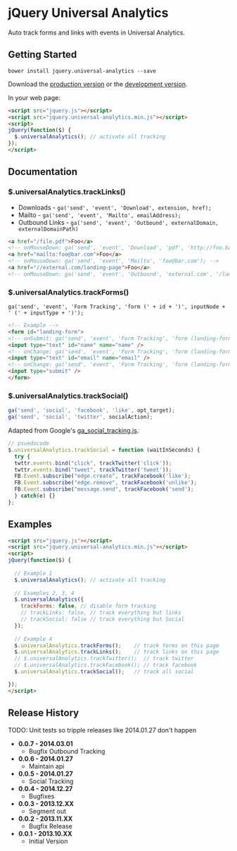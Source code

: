 # jQuery Universal Analytics

Auto track forms and links with events in Universal Analytics.

## Getting Started

`bower install jquery.universal-analytics --save`

Download the [production version][min] or the [development version][max].

[min]: https://raw.github.com/tomfuertes/jquery-universal-analytics/master/dist/jquery.universal-analytics.min.js
[max]: https://raw.github.com/tomfuertes/jquery-universal-analytics/master/dist/jquery.universal-analytics.js

In your web page:

```html
<script src="jquery.js"></script>
<script src="jquery.universal-analytics.min.js"></script>
<script>
jQuery(function($) {
  $.universalAnalytics(); // activate all tracking
});
</script>
```

## Documentation

### $.universalAnalytics.trackLinks()

* Downloads - `ga('send', 'event', 'Download', extension, href);`
* Mailto - `ga('send', 'event', 'Mailto', emailAddress);`
* Outbound Links - `ga('send', 'event', 'Outbound', externalDomain, externalDomainPath)`

```html
<a href="/file.pdf">Foo</a>
<!-- onMouseDown: ga('send', 'event', 'Download', 'pdf', 'http://foo.bar/file.pdf'); -->
<a href="mailto:foo@bar.com">Foo</a>
<!-- onMouseDown: ga('send', 'event', 'Mailto', 'foo@bar.com'); -->
<a href="//external.com/landing-page">Foo</a>
<!-- onMouseDown: ga('send', 'event', 'Outbound', 'external.com', '/landing-page'); -->
```

### $.universalAnalytics.trackForms()

`ga('send', 'event', 'Form Tracking', 'form (' + id + ')', inputNode + ' (' + inputType + ')');`

```html
<!-- Example -->
<form id="landing-form">
<!-- onSubmit: ga('send', 'event', 'Form Tracking', 'form (landing-form)', landing-form (submit)') -->
<input type="text" id="name" name="name" />
<!-- onChange: ga('send', 'event', 'Form Tracking', 'form (landing-form)', name (text)'); -->
<input type="text" id="email" name="email" />
<!-- onChange: ga('send', 'event', 'Form Tracking', 'form (landing-form)', email (text)'); -->
<input type="submit" />
</form>
```

### $.universalAnalytics.trackSocial()

```javascript
ga('send', 'social', 'facebook', 'like', opt_target);
ga('send', 'social', 'twitter', socialAction);
```

Adapted from Google's [ga_social_tracking.js](http://goo.gl/3ejQan).

```javascript
// psuedocode
$.universalAnalytics.trackSocial = function (waitInSeconds) {
  try {
  twttr.events.bind("click", trackTwitter('click'));
  twttr.events.bind("tweet", trackTwitter('tweet'));
  FB.Event.subscribe("edge.create", trackFacebook('like');
  FB.Event.subscribe("edge.remove", trackFacebook('unlike');
  FB.Event.subscribe("message.send", trackFacebook('send');
  } catch(e) {}
};
```

## Examples

```html
<script src="jquery.js"></script>
<script src="jquery.universal-analytics.min.js"></script>
<script>
jQuery(function($) {
  
  // Example 1
  $.universalAnalytics(); // activate all tracking
  
  // Examples 2, 3, 4
  $.universalAnalytics({
    trackForms: false, // disable form tracking
    // trackLinks: false, // track everything but links
    // trackSocial: false // track everything but Social
  }); 
  
  // Example 4
  $.universalAnalytics.trackForms();    // track forms on this page
  $.universalAnalytics.trackLinks();    // track links on this page
  // $.universalAnalytics.trackTwitter();  // track twitter
  // $.universalAnalytics.trackFacebook(); // track facebook
  $.universalAnalytics.trackSocial();   // track all social

});
</script>
```

## Release History

TODO: Unit tests so tripple releases like 2014.01.27 don't happen

* **0.0.7 - 2014.03.01**
  * Bugfix Outbound Tracking
* **0.0.6 - 2014.01.27**
  * Maintain api
* **0.0.5 - 2014.01.27**
  * Social Tracking
* **0.0.4 - 2014.12.27**
  * Bugfixes
* **0.0.3 - 2013.12.XX**
  * Segment out
* **0.0.2 - 2013.11.XX**
  * Bugfix Release
* **0.0.1 - 2013.10.XX**
  * Initial Version

